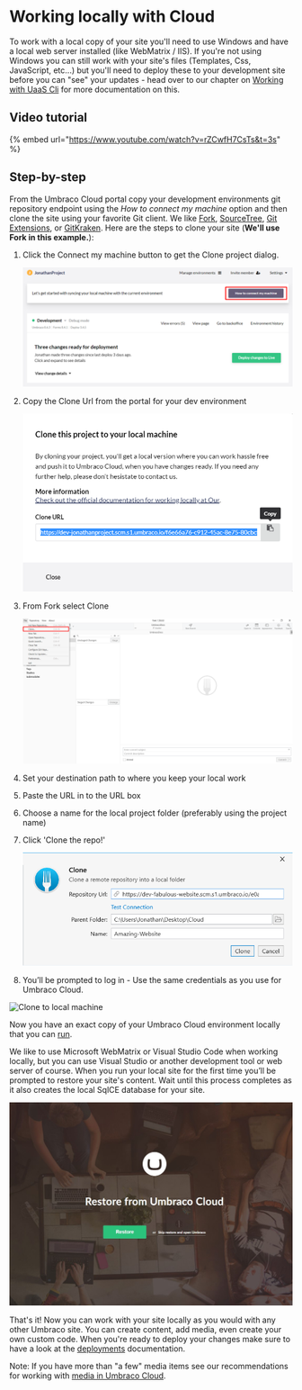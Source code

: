 # Working locally with Cloud

To work with a local copy of your site you'll need to use Windows and have a local web server installed \(like WebMatrix / IIS\). If you're not using Windows you can still work with your site's files \(Templates, Css, JavaScript, etc...\) but you'll need to deploy these to your development site before you can "see" your updates - head over to our chapter on [Working with UaaS Cli](https://github.com/sofietoft/ContribTests/tree/f006c85cf0b5794d1a82336062983212c0981740/Working-With-UaaS-Cli/README.md) for more documentation on this.

## Video tutorial

{% embed url="https://www.youtube.com/watch?v=rZCwfH7CsTs&t=3s" %}

## Step-by-step

From the Umbraco Cloud portal copy your development environments git repository endpoint using the _How to connect my machine_ option and then clone the site using your favorite Git client. We like [Fork](https://git-fork.com/), [SourceTree](https://www.sourcetreeapp.com/), [Git Extensions](https://gitextensions.github.io), or [GitKraken](https://www.gitkraken.com/). Here are the steps to clone your site \(**We'll use Fork in this example.**\):

1. Click the Connect my machine button to get the Clone project dialog.

   ![Connect my machine](../.gitbook/assets/connect-my-machine.png)

2. Copy the Clone Url from the portal for your dev environment

   ![clone dialog](../.gitbook/assets/connect-my-machine-2.png)

3. From Fork select Clone

   ![Fork Clone UI](../.gitbook/assets/Fork-Clone.png)

4. Set your destination path to where you keep your local work
5. Paste the URL in to the URL box
6. Choose a name for the local project folder \(preferably using the project name\)
7. Click 'Clone the repo!'

   ![Fork Clone UI](../.gitbook/assets/Fork-clone-2.png)

8. You’ll be prompted to log in - Use the same credentials as you use for Umbraco Cloud.

![Clone to local machine](../.gitbook/assets/clone-to-local.gif)

Now you have an exact copy of your Umbraco Cloud environment locally that you can [run](https://youtu.be/p5oMCMboxQ8?t=233).

We like to use Microsoft WebMatrix or Visual Studio Code when working locally, but you can use Visual Studio or another development tool or web server of course. When you run your local site for the first time you’ll be prompted to restore your site's content. Wait until this process completes as it also creates the local SqlCE database for your site.

![clone dialog](../.gitbook/assets/restorecontent.jpg)

That's it! Now you can work with your site locally as you would with any other Umbraco site. You can create content, add media, even create your own custom code. When you're ready to deploy your changes make sure to have a look at the [deployments](https://github.com/sofietoft/ContribTests/tree/f006c85cf0b5794d1a82336062983212c0981740/Deployment/README.md) documentation.

Note: If you have more than "a few" media items see our recommendations for working with [media in Umbraco Cloud](https://github.com/sofietoft/ContribTests/tree/f006c85cf0b5794d1a82336062983212c0981740/Media/README.md).

